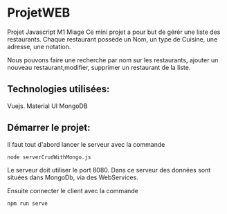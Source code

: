 # ProjetWEB
Projet Javascript M1 Miage
Ce mini projet a pour but de gérér une liste des restaurants. Chaque restaurant possède un Nom, 
un type de Cuisine, une adresse, une notation.

Nous pouvons faire une recherche par nom sur les restaurants,
ajouter un nouveau restaurant,modifier, supprimer un restaurant de la liste.

## Technologies utilisées: 
Vuejs.
Material UI
MongoDB

## Démarrer le projet:
Il faut tout d'abord lancer le serveur avec la commande 
```bash
node serverCrudWithMongo.js
```
Le serveur doit utiliser le port 8080. Dans  ce serveur  des données sont situées dans MongoDb, via des WebServices.

Ensuite connecter le client avec la commande 
```bash
npm run serve
```
